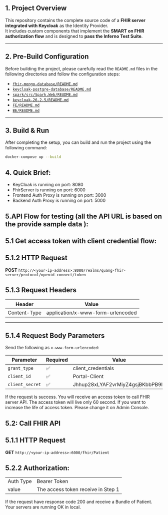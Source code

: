 ## 1. Project Overview

This repository contains the complete source code of a **FHIR server integrated with Keycloak** as the Identity Provider.  
It includes custom components that implement the **SMART on FHIR authorization flow** and is designed to **pass the Inferno Test Suite**.

---

## 2. Pre-Build Configuration

Before building the project, please carefully read the `README.md` files in the following directories and follow the configuration steps:
- [`fhir-mongo-database/README.md`](fhir-mongo-database/README.md)
- [`keycloak-postgre-database/README.md`](keycloak-postgre-database/README.md)
- [`spark/src/Spark.Web/README.md`](spark/src/Spark.Web/README.md)
- [`keycloak-26.2.5/README.md`](keycloak-26.2.5/README.md)
- [`FE/README.md`](FE/README.md)
- [`BE/README.md`](BE/README.md)



---

## 3. Build & Run

After completing the setup, you can build and run the project using the following command:

```bash
docker-compose up --build
```

## 4. Quick Brief:
- KeyCloak is running on port: 8080
- FhirServer is running on port: 6000
- Frontend Auth Proxy is running on port: 3000
- Backend Auth Proxy is running on port: 5000
## 5.API Flow for testing (all the API URL is based on the provide sample data ):

## 5.1  Get access token with client credential flow: 
## 5.1.2 HTTP Request

**POST** `http://<your-ip-address>:8080/realms/quang-fhir-server/protocol/openid-connect/token`
## 5.1.3 Request Headers

| Header           | Value                         |
|------------------|-------------------------------|
| Content-Type     | application/x-www-form-urlencoded |

---

## 5.1.4 Request Body Parameters

Send the following as `x-www-form-urlencoded`:

| Parameter      | Required | Value                               |
|----------------|----------|-------------------------------------------|
| `grant_type`   | ✅       | client_credentials              |
| `client_id`    | ✅       | Portal-Client          |
| `client_secret`| ✅       | Jhhup28xLYAF2vrMiyZ4gsjBKbbPB9ly          |

If the request is success. You will receive an access token to call FHIR server API. The access token will live only 60 second. If you want to increase 
the life of access token. Please change it on Admin Console.

## 5.2: Call FHIR API
## 5.1.1 HTTP Request
**GET** `http://<your-ip-address>:6000/fhir/Patient`
## 5.2.2 Authorization: 

|                |                                 |
|----------------|-------------------------------------------|
| Auth Type   |  Bearer Token              |
| value    | The access token receive in Step 1          |

If the request have response code 200 and receive a Bundle of Patient. Your servers are running OK in local.




